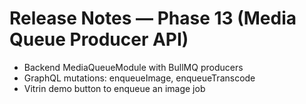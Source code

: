 # Release Notes — Phase 13 (Media Queue Producer API)
- Backend MediaQueueModule with BullMQ producers
- GraphQL mutations: enqueueImage, enqueueTranscode
- Vitrin demo button to enqueue an image job
